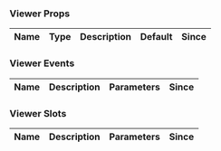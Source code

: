 ### Viewer Props

| Name | Type | Description | Default | Since |
| ---- | ---- | ----------- | ------- | ----- |

### Viewer Events

| Name | Description | Parameters | Since |
| ---- | ----------- | ---------- | ----- |

### Viewer Slots

| Name | Description | Parameters | Since |
| ---- | ----------- | ---------- | ----- |
